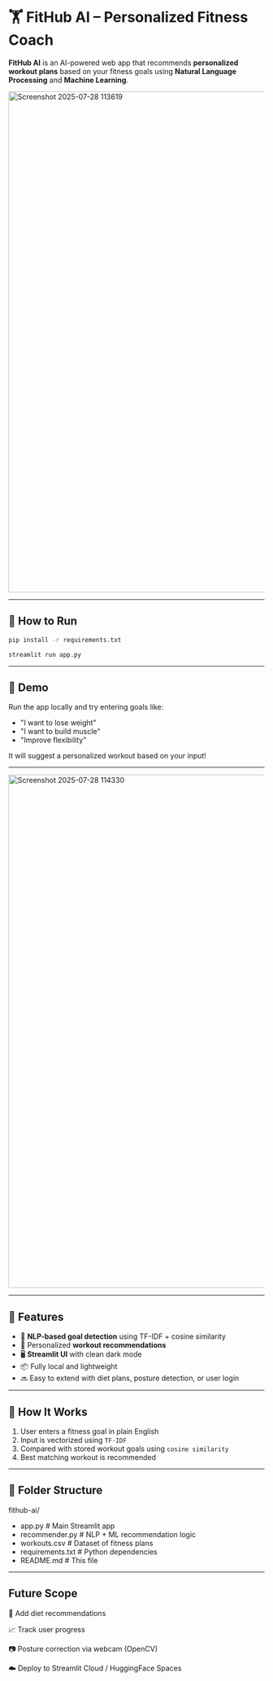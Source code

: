 # 🏋️ FitHub AI – Personalized Fitness Coach

**FitHub AI** is an AI-powered web app that recommends **personalized workout plans** based on your fitness goals using **Natural Language Processing** and **Machine Learning**.

<img width="1919" height="986" alt="Screenshot 2025-07-28 113619" src="https://github.com/user-attachments/assets/dd713a37-4bf1-42d0-8c50-52871bedab89" />

---

## 🚀 How to Run
```bash Install Dependencies
pip install -r requirements.txt
```
```bash Run the App
streamlit run app.py
```
---
## 🚀 Demo

Run the app locally and try entering goals like:
- "I want to lose weight"
- "I want to build muscle"
- "Improve flexibility"

It will suggest a personalized workout based on your input!

---
<img width="1919" height="1010" alt="Screenshot 2025-07-28 114330" src="https://github.com/user-attachments/assets/afb87283-68ad-4c4d-b579-58b5b090d062" />

---


## 🎯 Features

- 🧠 **NLP-based goal detection** using TF-IDF + cosine similarity
- 💪 Personalized **workout recommendations**
- 🖥️ **Streamlit UI** with clean dark mode
- 📦 Fully local and lightweight
- 🔜 Easy to extend with diet plans, posture detection, or user login

---

## 🧠 How It Works

1. User enters a fitness goal in plain English
2. Input is vectorized using `TF-IDF`
3. Compared with stored workout goals using `cosine similarity`
4. Best matching workout is recommended

---
## 📂 Folder Structure

fithub-ai/
* app.py # Main Streamlit app
*  recommender.py # NLP + ML recommendation logic
* workouts.csv # Dataset of fitness plans
* requirements.txt # Python dependencies
* README.md # This file

---
## Future Scope
🥗 Add diet recommendations

📈 Track user progress

📷 Posture correction via webcam (OpenCV)

☁️ Deploy to Streamlit Cloud / HuggingFace Spaces




